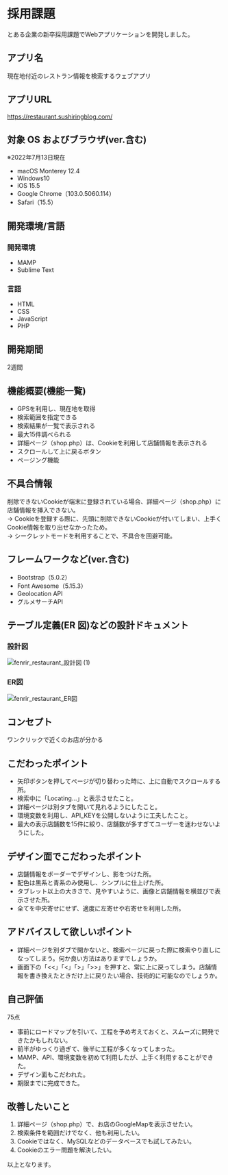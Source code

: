 # 採用課題
とある企業の新卒採用課題でWebアプリケーションを開発しました。

## アプリ名
現在地付近のレストラン情報を検索するウェブアプリ

## アプリURL
https://restaurant.sushiringblog.com/

## 対象 OS およびブラウザ(ver.含む)
※2022年7月13日現在

- macOS Monterey 12.4
- Windows10
- iOS 15.5
- Google Chrome（103.0.5060.114）
- Safari（15.5）

## 開発環境/言語
### 開発環境
- MAMP
- Sublime Text

### 言語
- HTML
- CSS
- JavaScript
- PHP

## 開発期間
2週間

## 機能概要(機能一覧)
- GPSを利用し、現在地を取得
- 検索範囲を指定できる
- 検索結果が一覧で表示される
- 最大15件調べられる
- 詳細ページ（shop.php）は、Cookieを利用して店舗情報を表示される
- スクロールして上に戻るボタン
- ページング機能

## 不具合情報
削除できないCookieが端末に登録されている場合、詳細ページ（shop.php）に店舗情報を挿入できない。  
→ Cookieを登録する際に、先頭に削除できないCookieが付いてしまい、上手くCookie情報を取り出せなかったため。  
→ シークレットモードを利用することで、不具合を回避可能。

## フレームワークなど(ver.含む)
- Bootstrap（5.0.2）
- Font Awesome（5.15.3）
- Geolocation API
- グルメサーチAPI

## テーブル定義(ER 図)などの設計ドキュメント
### 設計図
![fenrir_restaurant_設計図 (1)](https://user-images.githubusercontent.com/80729160/178891411-3d4874fb-c53f-4f37-a751-d1ee8c07eed3.jpg)

### ER図
![fenrir_restaurant_ER図](https://user-images.githubusercontent.com/80729160/178891183-0ddb4eb4-41de-4c41-abb9-7c34cac9da33.jpg)

## コンセプト
ワンクリックで近くのお店が分かる

## こだわったポイント
- 矢印ボタンを押してページが切り替わった時に、上に自動でスクロールする所。
- 検索中に「Locating…」と表示させたこと。
- 詳細ページは別タブを開いて見れるようにしたこと。
- 環境変数を利用し、API_KEYを公開しないように工夫したこと。
- 最大の表示店舗数を15件に絞り、店舗数が多すぎてユーザーを迷わせないようにした。

## デザイン面でこだわったポイント
- 店舗情報をボーダーでデザインし、影をつけた所。
- 配色は黒系と青系のみ使用し、シンプルに仕上げた所。
- タブレット以上の大きさで、見やすいように、画像と店舗情報を横並びで表示させた所。
- 全てを中央寄せにせず、適度に左寄せや右寄せを利用した所。

## アドバイスして欲しいポイント
- 詳細ページを別ダブで開かないと、検索ページに戻った際に検索やり直しになってしまう。何か良い方法はありますでしょうか。
- 画面下の「<<」「<」「>」「>>」を押すと、常に上に戻ってしまう。店舗情報を書き換えたときだけ上に戻りたい場合、技術的に可能なのでしょうか。

## 自己評価
75点

- 事前にロードマップを引いて、工程を予め考えておくと、スムーズに開発できたかもしれない。
- 前半がゆっくり過ぎて、後半に工程が多くなってしまった。
- MAMP、API、環境変数を初めて利用したが、上手く利用することができた。
- デザイン面もこだわれた。
- 期限までに完成できた。

## 改善したいこと
1. 詳細ページ（shop.php）で、お店のGoogleMapを表示させたい。
2. 検索条件を範囲だけでなく、他も利用したい。
3. Cookieではなく、MySQLなどのデータベースでも試してみたい。
4. Cookieのエラー問題を解決したい。

以上となります。
